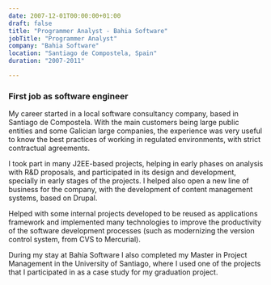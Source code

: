 ```yaml
---
date: 2007-12-01T00:00:00+01:00
draft: false
title: "Programmer Analyst - Bahia Software"
jobTitle: "Programmer Analyst"
company: "Bahia Software"
location: "Santiago de Compostela, Spain"
duration: "2007-2011"

---
```

### First job as software engineer

My career started in a local software consultancy company, based in Santiago de Compostela. With the main customers being large public entities and some Galician large companies, the experience was very useful to know the best practices of working in regulated environments, with strict contractual agreements.

I took part in many J2EE-based projects, helping in early phases on analysis with R&D proposals, and participated in its design and development, specially in early stages of the projects. I helped also open a new line of business for the company, with the development of content management systems, based on Drupal.

Helped with some internal projects developed to be reused as applications framework and implemented many technologies to improve the productivity of the software development processes (such as modernizing the version control system, from CVS to Mercurial).

During my stay at Bahía Software I also completed my Master in Project Management in the University of Santiago, where I used one of the projects that I participated in as a case study for my graduation project.